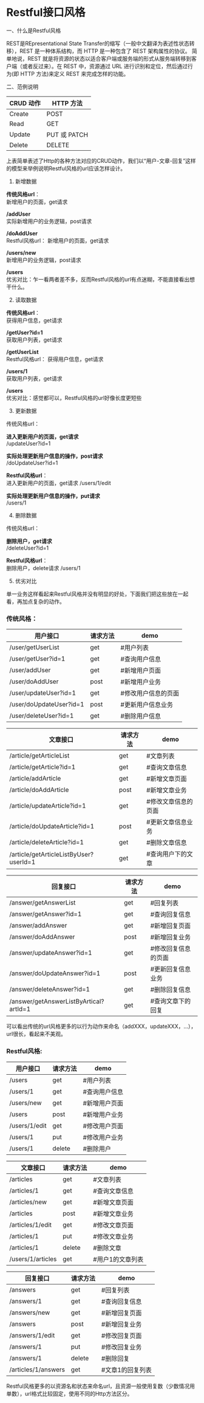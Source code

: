 # Restful接口风格

一、什么是Restful风格

REST是REpresentational State Transfer的缩写（一般中文翻译为表述性状态转移），REST 是一种体系结构，而 HTTP 是一种包含了 REST 架构属性的协议。
简单地说，REST 就是将资源的状态以适合客户端或服务端的形式从服务端转移到客户端（或者反过来）。在 REST 中，资源通过 URL 进行识别和定位，然后通过行为(即 HTTP 方法)来定义 REST 来完成怎样的功能。

二、范例说明

CRUD 动作 | HTTP 方法
---- | ---
Create | POST
Read |  GET
Update | PUT 或 PATCH
Delete | DELETE

上表简单表述了Http的各种方法对应的CRUD动作，我们以“用户-文章-回复”这样的模型来举例说明Restful风格的url应该怎样设计。

1. 新增数据

**传统风格url**：<br />
新增用户的页面，get请求

**/addUser** <br />
实际新增用户的业务逻辑，post请求

**/doAddUser** <br />
Restful风格url：
新增用户的页面，get请求

**/users/new** <br />
新增用户的业务逻辑，post请求

**/users** <br />
优劣对比：乍一看两者差不多，反而Restful风格的url有点迷糊，不能直接看出想干什么。

2. 读取数据

**传统风格url**：<br />
获得用户信息，get请求

**/getUser?id=1** <br />
获取用户列表，get请求

**/getUserList** <br />
Restful风格url：
获得用户信息，get请求

**/users/1** <br />
获取用户列表，get请求

**/users** <br />
优劣对比：感觉都可以，Restful风格的url好像长度更短些

3. 更新数据

传统风格url：

**进入更新用户的页面，get请求** <br />
/updateUser?id=1

**实际处理更新用户信息的操作，post请求** <br />
/doUpdateUser?id=1

**Restful风格url**：<br />
进入更新用户的页面，get请求
/users/1/edit

**实际处理更新用户信息的操作，put请求** <br />
/users/1

4. 删除数据

传统风格url：

**删除用户，get请求** <br />
/deleteUser?id=1

**Restful风格url**：<br />
删除用户，delete请求
/users/1

5. 优劣对比

单一业务这样看起来Restful风格并没有明显的好处，下面我们把这些放在一起看，再加点复杂的动作。

### 传统风格：

用户接口 | 请求方法 | demo 
---- | --- | --- 
/user/getUserList          |       get       |      #用户列表
/user/getUser?id=1         |       get       |      #查询用户信息
/user/addUser              |       get       |      #新增用户页面
/user/doAddUser            |       post      |      #新增用户业务
/user/updateUser?id=1      |       get       |      #修改用户信息的页面
/user/doUpdateUser?id=1    |       post      |      #更新用户信息业务
/user/deleteUser?id=1      |       get       |      #删除用户信息

文章接口 | 请求方法 | demo
---- | --- | ---   
/article/getArticleList                  |    get      |      #文章列表
/article/getArticle?id=1                 |    get      |      #查询文章信息
/article/addArticle                      |    get      |      #新增文章页面
/article/doAddArticle                    |    post     |      #新增文章业务
/article/updateArticle?id=1              |    get      |      #修改文章信息的页面
/article/doUpdateArticle?id=1            |    post     |      #更新文章信息业务
/article/deleteArticle?id=1              |    get      |      #删除文章信息
/article/getArticleListByUser?userId=1   |    get      |      #查询用户下的文章

回复接口 | 请求方法 | demo
---- | --- | --- 
/answer/getAnswerList                     |   get      |      #回复列表
/answer/getAnswer?id=1                    |   get      |      #查询回复信息
/answer/addAnswer                         |   get      |      #新增回复页面
/answer/doAddAnswer                       |   post     |      #新增回复业务
/answer/updateAnswer?id=1                 |   get      |      #修改回复信息的页面
/answer/doUpdateAnswer?id=1               |   post     |      #更新回复信息业务
/answer/deleteAnswer?id=1                 |   get      |      #删除回复信息
/answer/getAnswerListByArtical?artId=1    |   get      |      #查询文章下的回复

可以看出传统的url风格更多的以行为动作来命名（addXXX，updateXXX，...），url很长，看起来不美观。

### Restful风格:

用户接口 | 请求方法 | demo
---- | --- | --- 
/users                  |         get          |        #用户列表
/users/1                |         get          |        #查询用户信息
/users/new              |         get          |        #新增用户页面
/users                  |         post         |        #新增用户业务
/users/1/edit           |         get          |        #修改用户页面
/users/1                |         put          |        #修改用户业务
/users/1                |         delete       |        #删除用户

文章接口 | 请求方法 | demo
---- | --- | ---   
/articles               |        get           |        #文章列表
/articles/1             |        get           |        #查询文章信息
/articles/new           |        get           |        #新增文章页面
/articles               |        post          |        #新增文章业务
/articles/1/edit        |        get           |        #修改文章页面
/articles/1             |        put           |        #修改文章业务
/articles/1             |        delete        |        #删除文章
/users/1/articles       |        get           |        #用户1的文章列表

回复接口 | 请求方法 | demo
---- | --- | --- 
/answers                |        get            |         #回复列表
/answers/1              |        get            |         #查询回复信息
/answers/new            |        get             |           #新增回复页面
/answers                |        post            |          #新增回复业务
/answers/1/edit         |        get             |           #修改回复页面
/answers/1              |        put             |            #修改回复业务
/answers/1              |        delete          |           #删除回复
/articles/1/answers     |        get             |            #文章1的回复列表

Restful风格更多的以资源名和状态来命名url，且资源一般使用复数（少数情况用单数），url格式比较固定，使用不同的Http方法区分。